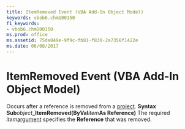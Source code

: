 ```yaml
---
title: ItemRemoved Event (VBA Add-In Object Model)
keywords: vbob6.chm100150
f1_keywords:
- vbob6.chm100150
ms.prod: office
ms.assetid: 75de849e-9f9c-fb81-f830-2a7358f1422e
ms.date: 06/08/2017
---
```



# ItemRemoved Event (VBA Add-In Object Model)



Occurs after a reference is removed from a [project](vbe-glossary.md).
 **Syntax**
 **Sub**_object_**_ItemRemoved(ByVal**_item_**As Reference)**
The required  _item_[argument](vbe-glossary.md) specifies the **Reference** that was removed.

